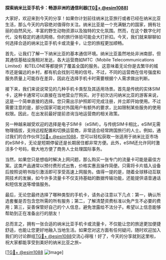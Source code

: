 **探索纳米比亚手机卡：畅游非洲的通信利器[[TG💪+ @esim1088](https://t.me/s/esim1088)]**

大家好，欢迎来到今天的分享！如果你计划前往纳米比亚旅行或者已经在纳米比亚生活，那么今天的内容绝对值得你关注。纳米比亚是一个充满魅力的国家，拥有壮丽的自然风光、丰富的野生动物资源以及独特的文化氛围。然而，在这个数字化时代，没有稳定的通讯网络，你的旅行体验可能会大打折扣。今天，我们就来聊聊如何选择合适的纳米比亚手机卡或流量卡，让您的旅程更加顺畅。

首先，让我们了解一下纳米比亚的基本通信环境。纳米比亚虽然地处非洲南部，但其通信基础设施相对发达，各大运营商如MTC（Mobile Telecommunications Limited）和TELONE等都提供了覆盖全国的服务。这意味着无论你是去繁华的城市还是偏远的乡村，都有机会找到可用的信号。不过，不同的运营商在信号强度和服务质量上可能存在差异，因此在选择手机卡时需要根据个人需求做出判断。

接下来，我们来说说常见的几种手机卡类型及其适用场景。首先是传统的实体SIM卡，这种卡通常可以直接在当地营业厅购买。对于初次访问纳米比亚的游客来说，这是一个简单直接的选择。您只需出示护照即可完成注册，并立即开始使用。不过需要注意的是，部分国家可能对外国用户有额外的要求，比如限制某些服务的使用权限。因此，在出发前最好提前咨询当地运营商的相关政策。

另一种越来越受欢迎的选择是电子SIM卡（eSIM）。与传统SIM卡相比，eSIM无需物理插拔，支持远程配置和切换运营商，非常适合经常跨国旅行的人士。例如，通过我们的合作伙伴[TG💪+ @esim1088](https://t.me/s/esim1088)，您可以轻松获取一张适用于纳米比亚市场的eSIM卡，无论是短期停留还是长期居住都非常方便。此外，eSIM还允许同时激活多个号码，极大地方便了商务人士处理国际事务。

当然，如果您只是想临时解决上网问题，那么购买一张专门的流量卡可能是最佳方案。这类产品通常以预付费形式出售，价格实惠且操作简便。只需将卡片插入设备后按照说明书指引激活即可享受高速上网服务。值得一提的是，随着全球移动互联网技术的发展，如今许多流量卡不仅支持基础的数据传输功能，还能提供语音通话和短信发送等增值服务。

最后，无论您最终选择了哪种类型的手机卡，请务必注意以下几点：第一，确认所选套餐是否包含您所需的所有服务；第二，了解清楚资费标准以免产生不必要的费用；第三，妥善保管好自己的个人信息，避免泄露给不法分子。希望以上信息能够帮助到正在准备出行的朋友！

总而言之，拥有一张合适的纳米比亚手机卡或流量卡，不仅能让您的旅途更加便捷舒适，也能让您更好地融入当地生活。如果您对这方面有任何疑问，随时欢迎加入我们的讨论群组[TG💪+ @esim1088](https://t.me/s/esim1088)交流心得哦！好了，今天的分享就到这里啦，祝大家都能享受到美好的纳米比亚之旅~ 

[[TG💪+ @esim1088](https://t.me/s/esim1088) ![Image](https://i.postimg.cc/4NQfJmqS/Snipaste-2025-05-13-00-14-12.png)]